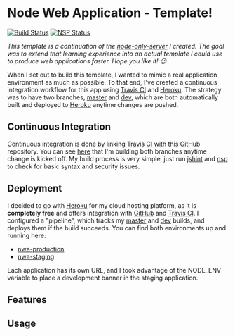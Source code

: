 # Node Web Application - Template!

[![Build Status](https://travis-ci.org/bradgarropy/nwa.svg)](https://travis-ci.org/bradgarropy/nwa)
[![NSP Status](https://nodesecurity.io/orgs/brad-garropy/projects/27126b8e-87c8-46a5-bf73-80ea79993e3b/badge)](https://nodesecurity.io/orgs/brad-garropy/projects/27126b8e-87c8-46a5-bf73-80ea79993e3b)

*This template is a continuation of the [node-only-server](https://github.com/bradgarropy/node-only-server) I created. The goal was to extend that learning experience into an actual template I could use to produce web applications faster. Hope you like it! :wink:*

When I set out to build this template, I wanted to mimic a real application environment as much as possible. To that end, I've created a continuous integration workflow for this app using [Travis CI](https://travis-ci.org/) and [Heroku](https://dashboard.heroku.com/). The strategy was to have two branches, [master](https://github.com/bradgarropy/nwa/tree/master) and [dev](https://github.com/bradgarropy/nwa/tree/dev), which are both automatically built and deployed to [Heroku](https://dashboard.heroku.com/) anytime changes are pushed.


## Continuous Integration

Continuous integration is done by linking [Travis CI](https://travis-ci.org/) with this GitHub repository. You can see [here](https://travis-ci.org/bradgarropy/nwa/branches) that I'm building both branches anytime change is kicked off. My build process is very simple, just run [jshint](http://jshint.com/) and [nsp](https://nodesecurity.io/) to check for basic syntax and security issues.


## Deployment

I decided to go with [Heroku](https://dashboard.heroku.com/) for my cloud hosting platform, as it is **completely free** and offers integration with  [GitHub](https://github.com/) and [Travis CI](https://travis-ci.org/). I configured a "pipeline", which tracks my [master](https://github.com/bradgarropy/nwa/tree/master) and [dev](https://github.com/bradgarropy/nwa/tree/dev) builds, and deploys them if the build succeeds. You can find both environments up and running here:

* [nwa-production](https://nwa-production.herokuapp.com/)
* [nwa-staging](https://nwa-staging.herokuapp.com/)

Each application has its own URL, and I took advantage of the NODE_ENV variable to place a development banner in the staging application.


## Features

<!-- TODO: Finish this section. -->


## Usage

<!-- TODO: Finish this section. -->
